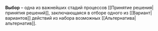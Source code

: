 **Выбор** – одна из важнейших стадий процессов [[Принятие решения|принятия решений]], заключающаяся в отборе одного из [[Вариант|вариантов]] действий из набора возможных [[Альтернатива|альтернатив]].